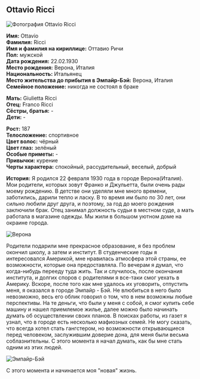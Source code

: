 ## Ottavio Ricci

![Фотография Ottavio Ricci](https://user-images.githubusercontent.com/24465747/36115135-42c108d4-1043-11e8-82d2-34b2a5d372c6.jpg)

**Имя:** Ottavio  
**Фамилия:** Ricci  
**Имя и фамилия на кириллице:** Оттавио Ричи  
**Пол:** мужской  
**Дата рождения:** 22.02.1930  
**Место рождения:** Верона, Италия  
**Национальность:** Итальянец  
**Место жительства до прибытия в Эмпайр-Бэй:** Верона, Италия  
**Семейное положение:** никогда не состоял в браке

**Мать:** Giulietta Ricci  
**Отец:** Franco Ricci  
**Сёстры, братья:** -  
**Дети:** -

**Рост:** 187  
**Телосложение:** спортивное  
**Цвет волос:** чёрный  
**Цвет глаз:** зелёный  
**Особые приметы:** -  
**Привычки:** курение  
**Черты характера:** спокойный, рассудительный, веселый, добрый

**История:** Я родился 22 февраля 1930 года в городе Верона(Италия). Мои родители, которых зовут Франко и Джульетта, были очень рады моему рождению. В детстве они уделяли мне много времени, заботились, дарили тепло и ласку.
В то время им было по 30 лет, они сильно любили друг друга, и поэтому, за год до моего рождения заключили брак. Отец занимал должность судьи в местном суде, а мать работала в магазине одежды. Мы жили в большом уютном доме на окраине города.

![Верона](https://user-images.githubusercontent.com/24465747/36115137-42e3985e-1043-11e8-9c15-08c71aa44116.jpg)

Родители подарили мне прекрасное образование, я без проблем окончил школу, а затем и институт. В студенческие годы я интересовался Америкой, мне нравилась атмосфера этой страны, ее возможности, которые она предоставляла. По вечерам я думал, что когда-нибудь перееду туда жить. Так и случилось, после окончания института, и долгих споров с родителями я все-таки смог уехать в Америку.
Вскоре, после того как мне удалось их уговорить, отпустить меня, я оказался в городе Эмпайр - Бэй. Не влюбиться в него было невозможно, весь его облик говорил о том, что в нем возможны любые перспективы. На те деньги, что были у меня с собой, я смог купить себе машину и нашел приемлемое жилье, далее можно было начинать думать об осуществлении своих планов. В поисках работы, из газет я узнал, что в городе есть несколько мафиозных семей. Не могу сказать, что всегда хотел стать гангстером, но возможности открывающиеся перед человеком, заслужившим доверие дона, для меня были весьма соблазнительны. С этого момента я начал думать, как бы мне стать одним из этих людей.

![Эмпайр-Бэй](https://user-images.githubusercontent.com/24465747/36115138-43148f40-1043-11e8-820f-2c956aacbcb8.jpg)

С этого момента и начинается моя "новая" жизнь.
